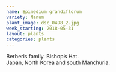 ```yaml
---
name: Epimedium grandiflorum
variety: Nanum
plant_image: dsc_0498_2.jpg
week_starting: 2018-05-31
layout: plants 
categories: plants 
---
```

Berberis family.  Bishop’s Hat.<br />Japan, North Korea and south Manchuria.
